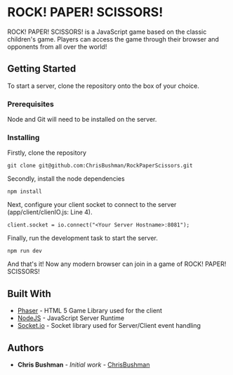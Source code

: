 # ROCK! PAPER! SCISSORS!

ROCK! PAPER! SCISSORS! is a JavaScript game based on the classic children's game. Players can access the game through their browser and opponents from all over the world!

## Getting Started

To start a server, clone the repository onto the box of your choice.

### Prerequisites

Node and Git will need to be installed on the server.


### Installing

Firstly, clone the repository

```
git clone git@github.com:ChrisBushman/RockPaperScissors.git
```

Secondly, install the node dependencies

```
npm install
```
Next, configure your client socket to connect to the server (app/client/clienIO.js: Line 4).

```
client.socket = io.connect("<Your Server Hostname>:8081");
```
Finally, run the development task to start the server.

```
npm run dev
```
And that's it! Now any modern browser can join in a game of ROCK! PAPER! SCISSORS!

## Built With

* [Phaser](https://phaser.io/docs/2.6.2/index) - HTML 5 Game Library used for the client
* [NodeJS](https://nodejs.org/en/docs/) - JavaScript Server Runtime
* [Socket.io](https://socket.io/docs/) - Socket library used for Server/Client event handling

## Authors

* **Chris Bushman** - *Initial work* - [ChrisBushman](https://github.com/ChrisBushman)

